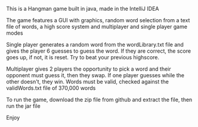 This is a Hangman game built in java, made in the IntelliJ IDEA

The game features a GUI with graphics, random word selection from a text file of words, a high score system
and multiplayer and single player game modes

Single player generates a random word from the wordLibrary.txt file and gives the player 6 guesses to guess the word.
If they are correct, the score goes up, if not, it is reset. Try to beat your previous highscore.

Multiplayer gives 2 players the opportunity to pick a word and their opponent must guess it, then they swap.
If one player guesses while the other doesn't, they win. Words must be valid, checked against the validWords.txt
file of 370,000 words

To run the game, download the zip file from github and extract the file, then run the jar file

Enjoy